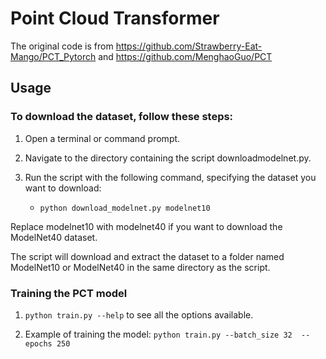 # Point Cloud Transformer

The original code is from https://github.com/Strawberry-Eat-Mango/PCT_Pytorch and https://github.com/MenghaoGuo/PCT

## Usage

### To download the dataset, follow these steps:

1. Open a terminal or command prompt.

2. Navigate to the directory containing the script downloadmodelnet.py.

3. Run the script with the following command, specifying the dataset you want to download:

    - `python download_modelnet.py modelnet10`

Replace modelnet10 with modelnet40 if you want to download the ModelNet40 dataset.

The script will download and extract the dataset to a folder named ModelNet10 or ModelNet40 in the same directory as the script.

### Training the PCT model

1. `python train.py --help` to see all the options available.

2. Example of training the model: 
    `python train.py --batch_size 32  --epochs 250`
